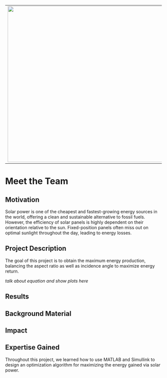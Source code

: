 <table>
  <tr>
    <td>
      <img src="https://www.azom.com/image-handler/ts/20220609094754/ri/1000/src/images/Article_Images/ImageForArticle_21760_16547824735116187.jpg" width="500" />
    </td>
    <td>
      <h1>Solar Panel Energy Optimization</h1>
      <p>Use MATLAB and optimization tools to find the best tilt angle and aspect ratio for maximum solar energy production.</p>
    </td>
  </tr>
</table>
<h1>Meet the Team</h1>


## Motivation
Solar power is one of the cheapest and fastest-growing energy sources in the world, offering a clean and sustainable alternative to fossil fuels. However, the efficiency of solar panels is highly dependent on their orientation relative to the sun. Fixed-position panels often miss out on optimal sunlight throughout the day, leading to energy losses. 

## Project Description
The goal of this project is to obtain the maximum energy production, balancing the aspect ratio as well as incidence angle to maximize energy return.

*talk about equation and show plots here*

## Results


## Background Material


## Impact


## Expertise Gained 
Throughout this project, we learned how to use MATLAB and Simullink to design an optimization algorithm for maximizing the energy gained via solar power.
